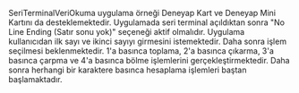 SeriTerminalVeriOkuma uygulama örneği Deneyap Kart ve Deneyap Mini Kartını da desteklemektedir. Uygulamada seri terminal açıldıktan sonra "No Line Ending (Satır sonu yok)" seçeneği aktif olmalıdır. Uygulama kullanıcıdan ilk sayı ve ikinci sayıyı girmesini istemektedir. Daha sonra işlem seçilmesi beklenmektedir. 1'a basınca toplama, 2'a basınca çıkarma, 3'a basınca çarpma ve 4'a basınca bölme işlemlerini gerçekleştirmektedir. Daha sonra herhangi bir karaktere basınca hesaplama işlemleri baştan başlamaktadır.
